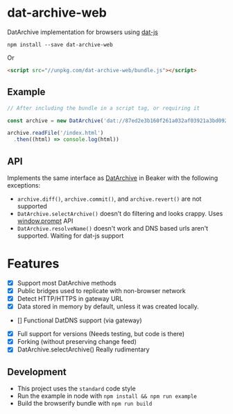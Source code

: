 # dat-archive-web
DatArchive implementation for browsers using [dat-js](https://github.com/datproject/dat-js#readme)

```
npm install --save dat-archive-web
```

Or

```html
<script src="//unpkg.com/dat-archive-web/bundle.js"></script>
```

## Example

```javascript
// After including the bundle in a script tag, or requiring it

const archive = new DatArchive('dat://87ed2e3b160f261a032af03921a3bd09227d0a4cde73466c17114816cae43336')

archive.readFile('/index.html')
  .then((html) => console.log(html))
```

## API

Implements the same interface as [DatArchive](https://beakerbrowser.com/docs/apis/dat.html) in Beaker with the following exceptions:

- `archive.diff()`, `archive.commit()`, and `archive.revert()` are not supported
- `DatArchive.selectArchive()` doesn't do filtering and looks crappy. Uses [window.prompt](https://developer.mozilla.org/en-US/docs/Web/API/Window/prompt) API
- `DatArchive.resolveName()` doesn't work and DNS based urls aren't supported. Waiting for dat-js support

# Features

- [x] Support most DatArchive methods
- [x] Public bridges used to replicate with non-browser network
- [x] Detect HTTP/HTTPS in gateway URL
- [x] Data stored in memory by default, unless it was created locally.
- [] Functional DatDNS support (via gateway)
- [x] Full support for versions (Needs testing, but code is there)
- [x] Forking (without preserving change feed)
- [x] DatArchive.selectArchive() Really rudimentary

## Development

- This project uses the `standard` code style
- Run the example in node with `npm install && npm run example`
- Build the browserify bundle with `npm run build`
